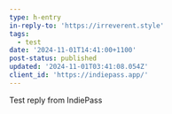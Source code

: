 ```yaml
---
type: h-entry
in-reply-to: 'https://irreverent.style'
tags:
  - test
date: '2024-11-01T14:41:00+1100'
post-status: published
updated: '2024-11-01T03:41:08.054Z'
client_id: 'https://indiepass.app/'
---
```

Test reply from IndiePass
